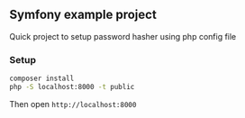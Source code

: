 ## Symfony example project

Quick project to setup password hasher using php config file

### Setup
```bash
composer install
php -S localhost:8000 -t public
```

Then open ``http://localhost:8000``